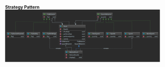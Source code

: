 **Strategy Pattern**
![Screenshot](https://raw.githubusercontent.com/eduardozo/Cibernarium/master/Java/Design%20Patterns/StrategyPattern/img/duckStrategyPattern.png)